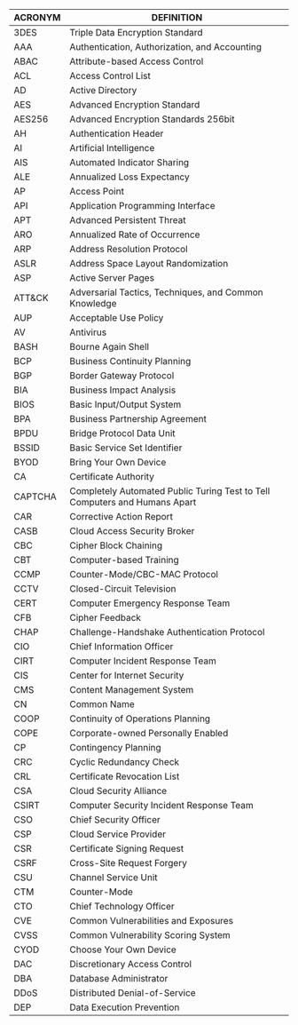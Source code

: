 | ACRONYM | DEFINITION                                                                 |
| ------- | -------------------------------------------------------------------------- |
| 3DES    | Triple Data Encryption Standard                                            |
| AAA     | Authentication, Authorization, and Accounting                              |
| ABAC    | Attribute-based Access Control                                             |
| ACL     | Access Control List                                                        |
| AD      | Active Directory                                                           |
| AES     | Advanced Encryption Standard                                               |
| AES256  | Advanced Encryption Standards 256bit                                       |
| AH      | Authentication Header                                                      |
| AI      | Artificial Intelligence                                                    |
| AIS     | Automated Indicator Sharing                                                |
| ALE     | Annualized Loss Expectancy                                                 |
| AP      | Access Point                                                               |
| API     | Application Programming Interface                                          |
| APT     | Advanced Persistent Threat                                                 |
| ARO     | Annualized Rate of Occurrence                                              |
| ARP     | Address Resolution Protocol                                                |
| ASLR    | Address Space Layout Randomization                                         |
| ASP     | Active Server Pages                                                        |
| ATT&CK  | Adversarial Tactics, Techniques, and Common Knowledge                      |
| AUP     | Acceptable Use Policy                                                      |
| AV      | Antivirus                                                                  |
| BASH    | Bourne Again Shell                                                         |
| BCP     | Business Continuity Planning                                               |
| BGP     | Border Gateway Protocol                                                    |
| BIA     | Business Impact Analysis                                                   |
| BIOS    | Basic Input/Output System                                                  |
| BPA     | Business Partnership Agreement                                             |
| BPDU    | Bridge Protocol Data Unit                                                  |
| BSSID   | Basic Service Set Identifier                                               |
| BYOD    | Bring Your Own Device                                                      |
| CA      | Certificate Authority                                                      |
| CAPTCHA | Completely Automated Public Turing Test to Tell Computers and Humans Apart |
| CAR     | Corrective Action Report                                                   |
| CASB    | Cloud Access Security Broker                                               |
| CBC     | Cipher Block Chaining                                                      |
| CBT     | Computer-based Training                                                    |
| CCMP    | Counter-Mode/CBC-MAC Protocol                                              |
| CCTV    | Closed-Circuit Television                                                  |
| CERT    | Computer Emergency Response Team                                           |
| CFB     | Cipher Feedback                                                            |
| CHAP    | Challenge-Handshake Authentication Protocol                                |
| CIO     | Chief Information Officer                                                  |
| CIRT    | Computer Incident Response Team                                            |
| CIS     | Center for Internet Security                                               |
| CMS     | Content Management System                                                  |
| CN      | Common Name                                                                |
| COOP    | Continuity of Operations Planning                                          |
| COPE    | Corporate-owned Personally Enabled                                         |
| CP      | Contingency Planning                                                       |
| CRC     | Cyclic Redundancy Check                                                    |
| CRL     | Certificate Revocation List                                                |
| CSA     | Cloud Security Alliance                                                    |
| CSIRT   | Computer Security Incident Response Team                                   |
| CSO     | Chief Security Officer                                                     |
| CSP     | Cloud Service Provider                                                     |
| CSR     | Certificate Signing Request                                                |
| CSRF    | Cross-Site Request Forgery                                                 |
| CSU     | Channel Service Unit                                                       |
| CTM     | Counter-Mode                                                               |
| CTO     | Chief Technology Officer                                                   |
| CVE     | Common Vulnerabilities and Exposures                                       |
| CVSS    | Common Vulnerability Scoring System                                        |
| CYOD    | Choose Your Own Device                                                     |
| DAC     | Discretionary Access Control                                               |
| DBA     | Database Administrator                                                     |
| DDoS    | Distributed Denial-of-Service                                              |
| DEP     | Data Execution Prevention                                                  |
